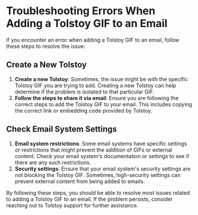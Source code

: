 # Troubleshooting Errors When Adding a Tolstoy GIF to an Email

If you encounter an error when adding a Tolstoy GIF to an email, follow these steps to resolve the issue:

## Create a New Tolstoy

1. **Create a new Tolstoy**: Sometimes, the issue might be with the specific Tolstoy GIF you are trying to add. Creating a new Tolstoy can help determine if the problem is isolated to that particular GIF.
2. **Follow the steps to share it via email**: Ensure you are following the correct steps to add the Tolstoy GIF to your email. This includes copying the correct link or embedding code provided by Tolstoy.

## Check Email System Settings

1. **Email system restrictions**: Some email systems have specific settings or restrictions that might prevent the addition of GIFs or external content. Check your email system's documentation or settings to see if there are any such restrictions.
2. **Security settings**: Ensure that your email system's security settings are not blocking the Tolstoy GIF. Sometimes, high-security settings can prevent external content from being added to emails.

By following these steps, you should be able to resolve most issues related to adding a Tolstoy GIF to an email. If the problem persists, consider reaching out to Tolstoy support for further assistance.